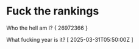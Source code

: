 # Fuck the rankings

Who the hell am I?
{ 26972366 }

What fucking year is it?
[ 2025-03-31T05:50:00Z ]
